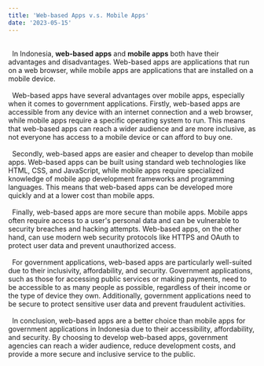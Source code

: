 ```yaml
---
title: 'Web-based Apps v.s. Mobile Apps'
date: '2023-05-15'
---
```

\
&nbsp;
In Indonesia, **web-based apps** and **mobile apps** both have their advantages and disadvantages. Web-based apps are applications that run on a web browser, while mobile apps are applications that are installed on a mobile device.
\
&nbsp;
\
&nbsp;
Web-based apps have several advantages over mobile apps, especially when it comes to government applications. Firstly, web-based apps are accessible from any device with an internet connection and a web browser, while mobile apps require a specific operating system to run. This means that web-based apps can reach a wider audience and are more inclusive, as not everyone has access to a mobile device or can afford to buy one.
\
&nbsp;
\
&nbsp;
Secondly, web-based apps are easier and cheaper to develop than mobile apps. Web-based apps can be built using standard web technologies like HTML, CSS, and JavaScript, while mobile apps require specialized knowledge of mobile app development frameworks and programming languages. This means that web-based apps can be developed more quickly and at a lower cost than mobile apps.
\
&nbsp;
\
&nbsp;
Finally, web-based apps are more secure than mobile apps. Mobile apps often require access to a user's personal data and can be vulnerable to security breaches and hacking attempts. Web-based apps, on the other hand, can use modern web security protocols like HTTPS and OAuth to protect user data and prevent unauthorized access.
\
&nbsp;
\
&nbsp;
For government applications, web-based apps are particularly well-suited due to their inclusivity, affordability, and security. Government applications, such as those for accessing public services or making payments, need to be accessible to as many people as possible, regardless of their income or the type of device they own. Additionally, government applications need to be secure to protect sensitive user data and prevent fraudulent activities.
\
&nbsp;
\
&nbsp;
In conclusion, web-based apps are a better choice than mobile apps for government applications in Indonesia due to their accessibility, affordability, and security. By choosing to develop web-based apps, government agencies can reach a wider audience, reduce development costs, and provide a more secure and inclusive service to the public.